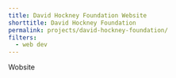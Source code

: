 ```yaml
---
title: David Hockney Foundation Website
shorttitle: David Hockney Foundation
permalink: projects/david-hockney-foundation/
filters:
  - web dev
---
```


Wobsite
